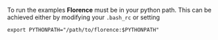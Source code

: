 To run the examples **Florence** must be in your python path. This can be achieved either by modifying your `.bash_rc` or setting

```
export PYTHONPATH="/path/to/florence:$PYTHONPATH"
```
